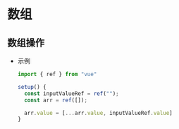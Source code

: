 # 数组

## 数组操作

*   示例

    ```javascript
    import { ref } from "vue"

    setup() {
      const inputValueRef = ref("");
      const arr = ref([]);

      arr.value = [...arr.value, inputValueRef.value]
    }
    ```
